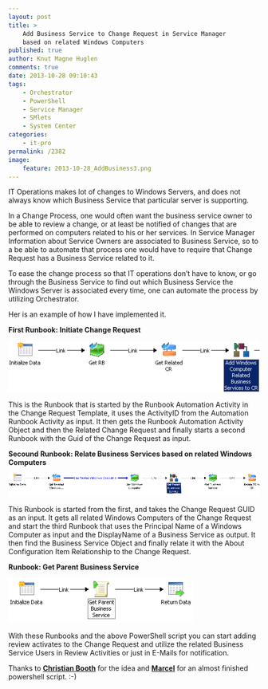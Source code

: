 ```yaml
---
layout: post
title: >
    Add Business Service to Change Request in Service Manager
    based on related Windows Computers
published: true
author: Knut Magne Huglen
comments: true
date: 2013-10-28 09:10:43
tags:
    - Orchestrator
    - PowerShell
    - Service Manager
    - SMlets
    - System Center
categories:
    - it-pro
permalink: /2382
image:
    feature: 2013-10-28_AddBusiness3.png
---
```

IT Operations makes lot of changes to Windows Servers, and does not always know which Business Service that particular server is supporting.

In a Change Process, one would often want the business service owner to be able to review a change, or at least be notified of changes that are performed on computers related to his or her services. In Service Manager Information about Service Owners are associated to Business Service, so to a be able to automate that process one would have to require that Change Request has a Business Service related to it.

To ease the change process so that IT operations don&#8217;t have to know, or go through the Business Service to find out which Business Service the Windows Server is associated every time, one can automate the process by utilizing Orchestrator.

Her is an example of how I have implemented it.

**First Runbook: Initiate Change Request**

![](/assets/2013-10-28_AddBusiness1.png)
  
This is the Runbook that is started by the Runbook Automation Activity in the Change Request Template, it uses the ActivityID from the Automation Runbook Activity as input. It then gets the Runbook Automation Activity Object and then the Related Change Request and finally starts a second Runbook with the Guid of the Change Request as input.

**Secound Runbook: Relate Business Services based on related Windows Computers** 

![](/assets/2013-10-28_AddBusiness2.png)

This Runbook is started from the first, and takes the Change Request GUID as an input. It gets all related Windows Computers of the Change Request and start the third Runbook that uses the Principal Name of a Windows Computer as input and the DisplayName of a Business Service as output. It then find the Business Service Object and finally relate it with the About Configuration Item Relationship to the Change Request.

**Runbook: Get Parent Business Service** 

![](/assets/2013-10-28_AddBusiness3.png)

<script src="https://gist.github.com/kmhuglen/0e137f2a60fb3d940bd25f0c4bd565ff.js"></script>

With these Runbooks and the above PowerShell script you can start adding review activates to the Change Request and utilize the related Business Service Users in Review Activities or just in E-Mails for notification.

Thanks to [**Christian Booth**](http://blogs.technet.com/b/servicemanager/archive/2013/09/18/scsm-console-extensions-impacted-business-services.aspx) for the idea and [**Marcel**](http://marcelzehner.ch/2013/10/05/from-ci-to-parent-business-service-beta-version/#more-2723) for an almost finished powershell script. :-)